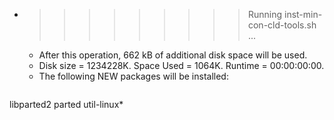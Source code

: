 * >>>>>>>>> Running inst-min-con-cld-tools.sh ...
  * After this operation, 662 kB of additional disk space will be used.
  * Disk size = 1234228K. Space Used = 1064K. Runtime = 00:00:00:00.
  * The following NEW packages will be installed:
  ```bash
libparted2 parted util-linux*
  ```
